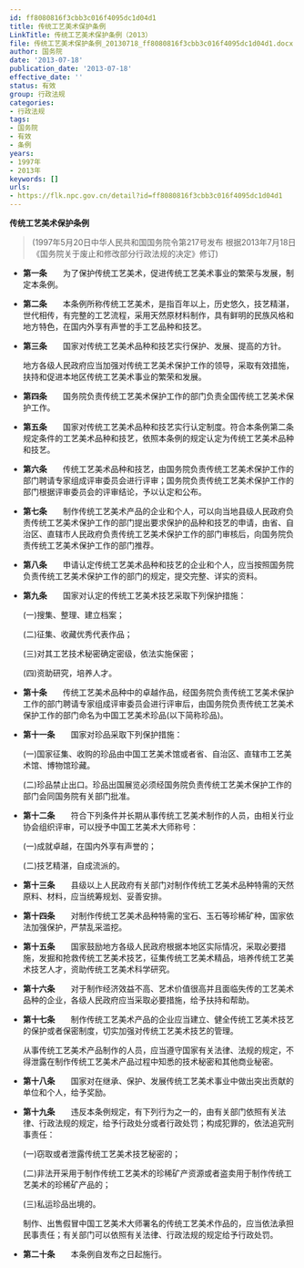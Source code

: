 ```yaml
---
id: ff8080816f3cbb3c016f4095dc1d04d1
title: 传统工艺美术保护条例
LinkTitle: 传统工艺美术保护条例（2013）
file: 传统工艺美术保护条例_20130718_ff8080816f3cbb3c016f4095dc1d04d1.docx
author: 国务院
date: '2013-07-18'
publication_date: '2013-07-18'
effective_date: ''
status: 有效
group: 行政法规
categories:
- 行政法规
tags:
- 国务院
- 有效
- 条例
years:
- 1997年
- 2013年
keywords: []
urls:
- https://flk.npc.gov.cn/detail?id=ff8080816f3cbb3c016f4095dc1d04d1
---
```


**传统工艺美术保护条例**

> (1997年5月20日中华人民共和国国务院令第217号发布 根据2013年7月18日《国务院关于废止和修改部分行政法规的决定》修订)

- **第一条**　　为了保护传统工艺美术，促进传统工艺美术事业的繁荣与发展，制定本条例。

- **第二条**　　本条例所称传统工艺美术，是指百年以上，历史悠久，技艺精湛，世代相传，有完整的工艺流程，采用天然原材料制作，具有鲜明的民族风格和地方特色，在国内外享有声誉的手工艺品种和技艺。

- **第三条**　　国家对传统工艺美术品种和技艺实行保护、发展、提高的方针。

  地方各级人民政府应当加强对传统工艺美术保护工作的领导，采取有效措施，扶持和促进本地区传统工艺美术事业的繁荣和发展。

- **第四条**　　国务院负责传统工艺美术保护工作的部门负责全国传统工艺美术保护工作。

- **第五条**　　国家对传统工艺美术品种和技艺实行认定制度。符合本条例第二条规定条件的工艺美术品种和技艺，依照本条例的规定认定为传统工艺美术品种和技艺。

- **第六条**　　传统工艺美术品种和技艺，由国务院负责传统工艺美术保护工作的部门聘请专家组成评审委员会进行评审；国务院负责传统工艺美术保护工作的部门根据评审委员会的评审结论，予以认定和公布。

- **第七条**　　制作传统工艺美术产品的企业和个人，可以向当地县级人民政府负责传统工艺美术保护工作的部门提出要求保护的品种和技艺的申请，由省、自治区、直辖市人民政府负责传统工艺美术保护工作的部门审核后，向国务院负责传统工艺美术保护工作的部门推荐。

- **第八条**　　申请认定传统工艺美术品种和技艺的企业和个人，应当按照国务院负责传统工艺美术保护工作的部门的规定，提交完整、详实的资料。

- **第九条**　　国家对认定的传统工艺美术技艺采取下列保护措施：

  (一)搜集、整理、建立档案；

  (二)征集、收藏优秀代表作品；

  (三)对其工艺技术秘密确定密级，依法实施保密；

  (四)资助研究，培养人才。

- **第十条**　　传统工艺美术品种中的卓越作品，经国务院负责传统工艺美术保护工作的部门聘请专家组成评审委员会进行评审后，由国务院负责传统工艺美术保护工作的部门命名为中国工艺美术珍品(以下简称珍品)。

- **第十一条**　　国家对珍品采取下列保护措施：

  (一)国家征集、收购的珍品由中国工艺美术馆或者省、自治区、直辖市工艺美术馆、博物馆珍藏。

  (二)珍品禁止出口。珍品出国展览必须经国务院负责传统工艺美术保护工作的部门会同国务院有关部门批准。

- **第十二条**　　符合下列条件并长期从事传统工艺美术制作的人员，由相关行业协会组织评审，可以授予中国工艺美术大师称号：

  (一)成就卓越，在国内外享有声誉的；

  (二)技艺精湛，自成流派的。

- **第十三条**　　县级以上人民政府有关部门对制作传统工艺美术品种特需的天然原料、材料，应当统筹规划、妥善安排。

- **第十四条**　　对制作传统工艺美术品种特需的宝石、玉石等珍稀矿种，国家依法加强保护，严禁乱采滥挖。

- **第十五条**　　国家鼓励地方各级人民政府根据本地区实际情况，采取必要措施，发掘和抢救传统工艺美术技艺，征集传统工艺美术精品，培养传统工艺美术技艺人才，资助传统工艺美术科学研究。

- **第十六条**　　对于制作经济效益不高、艺术价值很高并且面临失传的工艺美术品种的企业，各级人民政府应当采取必要措施，给予扶持和帮助。

- **第十七条**　　制作传统工艺美术产品的企业应当建立、健全传统工艺美术技艺的保护或者保密制度，切实加强对传统工艺美术技艺的管理。

  从事传统工艺美术产品制作的人员，应当遵守国家有关法律、法规的规定，不得泄露在制作传统工艺美术产品过程中知悉的技术秘密和其他商业秘密。

- **第十八条**　　国家对在继承、保护、发展传统工艺美术事业中做出突出贡献的单位和个人，给予奖励。

- **第十九条**　　违反本条例规定，有下列行为之一的，由有关部门依照有关法律、行政法规的规定，给予行政处分或者行政处罚；构成犯罪的，依法追究刑事责任：

  (一)窃取或者泄露传统工艺美术技艺秘密的；

  (二)非法开采用于制作传统工艺美术的珍稀矿产资源或者盗卖用于制作传统工艺美术的珍稀矿产品的；

  (三)私运珍品出境的。

  制作、出售假冒中国工艺美术大师署名的传统工艺美术作品的，应当依法承担民事责任；有关部门可以依照有关法律、行政法规的规定给予行政处罚。

- **第二十条**　　本条例自发布之日起施行。
